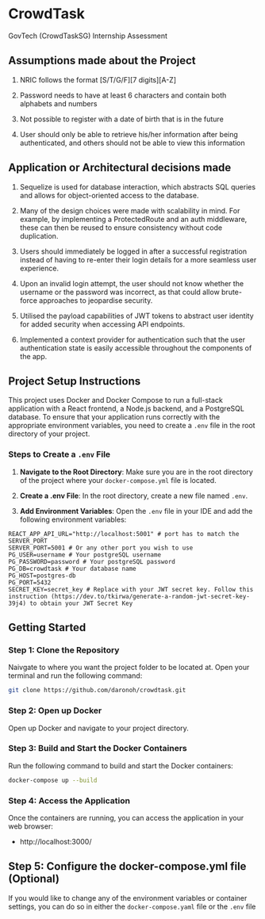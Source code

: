 # CrowdTask
GovTech (CrowdTaskSG) Internship Assessment

## Assumptions made about the Project
1. NRIC follows the format \[S/T/G/F\]\[7 digits\]\[A-Z\]

2. Password needs to have at least 6 characters and contain both alphabets and numbers

3. Not possible to register with a date of birth that is in the future

4. User should only be able to retrieve his/her information after being authenticated, and others should not be able to view this information

## Application or Architectural decisions made
1. Sequelize is used for database interaction, which abstracts SQL queries and allows for object-oriented access to the database.

2. Many of the design choices were made with scalability in mind. For example, by implementing a ProtectedRoute and an auth middleware, these can then be reused to ensure consistency without code duplication.

3. Users should immediately be logged in after a successful registration instead of having to re-enter their login details for a more seamless user experience.

4. Upon an invalid login attempt, the user should not know whether the username or the password was incorrect, as that could allow brute-force approaches to jeopardise security.

5. Utilised the payload capabilities of JWT tokens to abstract user identity for added security when accessing API endpoints.

6. Implemented a context provider for authentication such that the user authentication state is easily accessible throughout the components of the app.

## Project Setup Instructions

This project uses Docker and Docker Compose to run a full-stack application with a React frontend, a Node.js backend, and a PostgreSQL database. To ensure that your application runs correctly with the appropriate environment variables, you need to create a `.env` file in the root directory of your project.

### Steps to Create a `.env` File
1. **Navigate to the Root Directory**: Make sure you are in the root directory of the project where your `docker-compose.yml` file is located.

2. **Create a .env File**: In the root directory, create a new file named `.env`.

3. **Add Environment Variables**: Open the `.env` file in your IDE and add the following environment variables:
```
REACT_APP_API_URL="http://localhost:5001" # port has to match the SERVER_PORT
SERVER_PORT=5001 # Or any other port you wish to use
PG_USER=username # Your postgreSQL username
PG_PASSWORD=password # Your postgreSQL password
PG_DB=crowdtask # Your database name
PG_HOST=postgres-db
PG_PORT=5432
SECRET_KEY=secret_key # Replace with your JWT secret key. Follow this instruction (https://dev.to/tkirwa/generate-a-random-jwt-secret-key-39j4) to obtain your JWT Secret Key
```

## Getting Started

### Step 1: Clone the Repository
Naivgate to where you want the project folder to be located at.
Open your terminal and run the following command:
```bash
git clone https://github.com/daronoh/crowdtask.git
```

### Step 2: Open up Docker 
Open up Docker and navigate to your project directory.

### Step 3: Build and Start the Docker Containers
Run the following command to build and start the Docker containers:
```bash
docker-compose up --build
```

### Step 4: Access the Application
Once the containers are running, you can access the application in your web browser:
- http://localhost:3000/

## Step 5: Configure the docker-compose.yml file (Optional)
If you would like to change any of the environment variables or container settings, you can do so
in either the `docker-compose.yaml` file or the `.env` file
